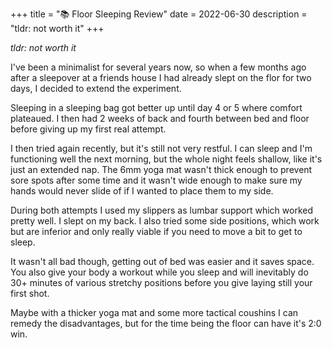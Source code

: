 +++
title = "📚 Floor Sleeping Review"
date = 2022-06-30
description = "tldr: not worth it"
+++

_tldr: not worth it_

I've been a minimalist for several years now, so when a few months ago after a sleepover at a friends house I had already slept on the flor for two days, I decided to extend the experiment.

Sleeping in a sleeping bag got better up until day 4 or 5 where comfort plateaued. I then had 2 weeks of back and fourth between bed and floor before giving up my first real attempt.

I then tried again recently, but it's still not very restful.
I can sleep and I'm functioning well the next morning, but the whole night feels shallow, like it's just an extended nap. The 6mm yoga mat wasn't thick enough to prevent sore spots after some time and it wasn't wide enough to make sure my hands would never slide of if I wanted to place them to my side.

During both attempts I used my slippers as lumbar support which worked pretty well. I slept on my back. I also tried some side positions, which work but are inferior and only really viable if you need to move a bit to get to sleep.

It wasn't all bad though, getting out of bed was easier and it saves space. You also give your body a workout while you sleep and will inevitably do 30+ minutes of various stretchy positions before you give laying still your first shot.

Maybe with a thicker yoga mat and some more tactical coushins I can remedy the disadvantages, but for the time being the floor can have it's 2:0 win.
